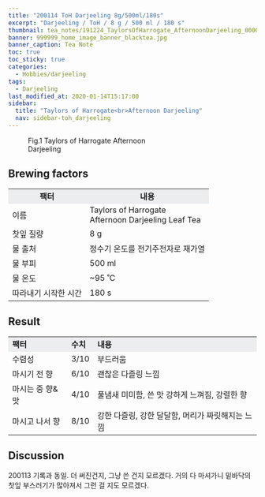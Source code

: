 ```yaml
---
title: "200114 ToH Darjeeling 8g/500ml/180s"
excerpt: "Darjeeling / ToH / 8 g / 500 ml / 180 s"
thumbnail: tea_notes/191224_TaylorsOfHarrogate_AfternoonDarjeeling_0000.jpg
banner: 999999_home_image_banner_blacktea.jpg
banner_caption: Tea Note
toc: true
toc_sticky: true
categories:
  - Hobbies/darjeeling
tags:
  - Darjeeling
last_modified_at: 2020-01-14T15:17:00
sidebar:
  title: "Taylors of Harrogate<br>Afternoon Darjeeling"
  nav: sidebar-toh_darjeeling
---
```


<figure class="align-center" style="width: 300px">
  <a href="/assets/images/tea_notes/191224_TaylorsOfHarrogate_AfternoonDarjeeling_0000.jpg">
  <img src="{{ site.url }}{{ site.baseurl }}/assets/images/tea_notes/191224_TaylorsOfHarrogate_AfternoonDarjeeling_0000.jpg" alt="">
  </a>
  <figcaption>
  Fig.1 Taylors of Harrogate Afternoon Darjeeling
  </figcaption>
</figure>

## Brewing factors

<div align="center">
  <table align = "center" >
      <tr bgcolor="#ebedef" align ="center">
      <td><b>팩터</b></td>
      <td><b>내용</b></td>
      </tr>
      <tr>
      <td>이름</td>
      <td>Taylors of Harrogate<br>Afternoon Darjeeling Leaf Tea</td>
      </tr>
      <tr>
      <td>찻잎 질량</td>
      <td>8 g</td>
      </tr>
      <tr>
    <td>물 출처</td>
      <td>정수기 온도를 전기주전자로 재가열</td>
      </tr>
      <tr>
    <td>물 부피</td>
      <td>500 ml</td>
      </tr>
      <tr>
    <td>물 온도</td>
      <td>~95 ˚C</td>
      </tr>
      <tr>
    <td>따라내기 시작한 시간</td>
      <td>180 s</td>
      </tr>
  </table>
</div>

## Result

<div align="center">
  <table align = "center" >
      <tr bgcolor="#ebedef" style="white-space:nowrap">
          <td><b>팩터</b></td>
        <td><b>수치</b></td>
          <td><b>내용</b></td>
      </tr>
      <tr>
          <td>수렴성</td>
          <td>3/10</td>
        <td>부드러움</td>
      </tr>
      <tr>
          <td>마시기 전 향</td>
          <td>6/10</td>
        <td>괜찮은 다즐링 느낌</td>
      </tr>
      <tr>
          <td>마시는 중 향&맛</td>
          <td>4/10</td>
        <td>풀냄새 미미함, 쓴 맛 강하게 느껴짐, 강렬한 향</td>
      </tr>
      <tr>
          <td>마시고 나서 향</td>
          <td>8/10</td>
        <td>강한 다즐링, 강한 달달함, 머리가 짜릿해지는 느낌</td>
      </tr>
  </table>
</div>

## Discussion
200113 기록과 동일. 더 써진건지, 그냥 쓴 건지 모르겠다. 거의 다 마셔가니 밑바닥의 찻잎 부스러기가 많아져서 그런 걸 지도 모르겠다.
